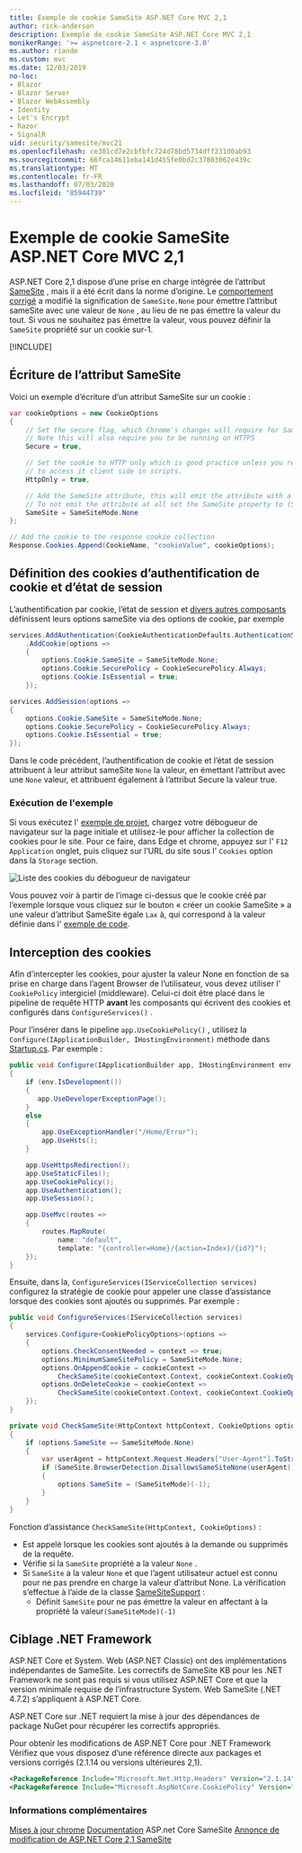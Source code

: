 ```yaml
---
title: Exemple de cookie SameSite ASP.NET Core MVC 2,1
author: rick-anderson
description: Exemple de cookie SameSite ASP.NET Core MVC 2,1
monikerRange: '>= aspnetcore-2.1 < aspnetcore-3.0'
ms.author: riande
ms.custom: mvc
ms.date: 12/03/2019
no-loc:
- Blazor
- Blazor Server
- Blazor WebAssembly
- Identity
- Let's Encrypt
- Razor
- SignalR
uid: security/samesite/mvc21
ms.openlocfilehash: ce301cd7e2cbfbfc724d78bd5734dff231d0ab93
ms.sourcegitcommit: 66fca14611eba141d455fe0bd2c37803062e439c
ms.translationtype: MT
ms.contentlocale: fr-FR
ms.lasthandoff: 07/03/2020
ms.locfileid: "85944739"
---
```

# <a name="aspnet-core-21-mvc-samesite-cookie-sample"></a>Exemple de cookie SameSite ASP.NET Core MVC 2,1

ASP.NET Core 2,1 dispose d’une prise en charge intégrée de l’attribut [SameSite](https://www.owasp.org/index.php/SameSite) , mais il a été écrit dans la norme d’origine. Le [comportement corrigé](https://github.com/dotnet/aspnetcore/issues/8212) a modifié la signification de `SameSite.None` pour émettre l’attribut sameSite avec une valeur de `None` , au lieu de ne pas émettre la valeur du tout. Si vous ne souhaitez pas émettre la valeur, vous pouvez définir la `SameSite` propriété sur un cookie sur-1.

[!INCLUDE[](~/includes/SameSiteIdentity.md)]

## <a name="writing-the-samesite-attribute"></a><a name="sampleCode"></a>Écriture de l’attribut SameSite

Voici un exemple d’écriture d’un attribut SameSite sur un cookie :

```c#
var cookieOptions = new CookieOptions
{
    // Set the secure flag, which Chrome's changes will require for SameSite none.
    // Note this will also require you to be running on HTTPS
    Secure = true,

    // Set the cookie to HTTP only which is good practice unless you really do need
    // to access it client side in scripts.
    HttpOnly = true,

    // Add the SameSite attribute, this will emit the attribute with a value of none.
    // To not emit the attribute at all set the SameSite property to (SameSiteMode)(-1).
    SameSite = SameSiteMode.None
};

// Add the cookie to the response cookie collection
Response.Cookies.Append(CookieName, "cookieValue", cookieOptions);
```

## <a name="setting-cookie-authentication-and-session-state-cookies"></a>Définition des cookies d’authentification de cookie et d’état de session

L’authentification par cookie, l’état de session et [divers autres composants](https://docs.microsoft.com/aspnet/core/security/samesite?view=aspnetcore-2.1) définissent leurs options sameSite via des options de cookie, par exemple

```c#
services.AddAuthentication(CookieAuthenticationDefaults.AuthenticationScheme)
    .AddCookie(options =>
    {
        options.Cookie.SameSite = SameSiteMode.None;
        options.Cookie.SecurePolicy = CookieSecurePolicy.Always;
        options.Cookie.IsEssential = true;
    });

services.AddSession(options =>
{
    options.Cookie.SameSite = SameSiteMode.None;
    options.Cookie.SecurePolicy = CookieSecurePolicy.Always;
    options.Cookie.IsEssential = true;
});
```

Dans le code précédent, l’authentification de cookie et l’état de session attribuent à leur attribut sameSite `None` la valeur, en émettant l’attribut avec une `None` valeur, et attribuent également à l’attribut Secure la valeur true.

### <a name="run-the-sample"></a>Exécution de l'exemple

Si vous exécutez l' [exemple de projet](https://github.com/blowdart/AspNetSameSiteSamples/tree/master/AspNetCore21MVC), chargez votre débogueur de navigateur sur la page initiale et utilisez-le pour afficher la collection de cookies pour le site. Pour ce faire, dans Edge et chrome, appuyez sur l' `F12` `Application` onglet, puis cliquez sur l’URL du site sous l' `Cookies` option dans la `Storage` section.

![Liste des cookies du débogueur de navigateur](BrowserDebugger.png)

Vous pouvez voir à partir de l’image ci-dessus que le cookie créé par l’exemple lorsque vous cliquez sur le bouton « créer un cookie SameSite » a une valeur d’attribut SameSite égale `Lax` à, qui correspond à la valeur définie dans l' [exemple de code](#sampleCode).

## <a name="intercepting-cookies"></a><a name="interception"></a>Interception des cookies

Afin d’intercepter les cookies, pour ajuster la valeur None en fonction de sa prise en charge dans l’agent Browser de l’utilisateur, vous devez utiliser l' `CookiePolicy` intergiciel (middleware). Celui-ci doit être placé dans le pipeline de requête HTTP **avant** les composants qui écrivent des cookies et configurés dans `ConfigureServices()` .

Pour l’insérer dans le pipeline `app.UseCookiePolicy()` , utilisez la `Configure(IApplicationBuilder, IHostingEnvironment)` méthode dans [Startup.cs](https://github.com/blowdart/AspNetSameSiteSamples/blob/master/AspNetCore21MVC/Startup.cs). Par exemple :

```c#
public void Configure(IApplicationBuilder app, IHostingEnvironment env)
{
    if (env.IsDevelopment())
    {
       app.UseDeveloperExceptionPage();
    }
    else
    {
        app.UseExceptionHandler("/Home/Error");
        app.UseHsts();
    }

    app.UseHttpsRedirection();
    app.UseStaticFiles();
    app.UseCookiePolicy();
    app.UseAuthentication();
    app.UseSession();

    app.UseMvc(routes =>
    {
        routes.MapRoute(
            name: "default",
            template: "{controller=Home}/{action=Index}/{id?}");
    });
}
```

Ensuite, dans la, `ConfigureServices(IServiceCollection services)` configurez la stratégie de cookie pour appeler une classe d’assistance lorsque des cookies sont ajoutés ou supprimés. Par exemple :

```c#
public void ConfigureServices(IServiceCollection services)
{
    services.Configure<CookiePolicyOptions>(options =>
    {
        options.CheckConsentNeeded = context => true;
        options.MinimumSameSitePolicy = SameSiteMode.None;
        options.OnAppendCookie = cookieContext =>
            CheckSameSite(cookieContext.Context, cookieContext.CookieOptions);
        options.OnDeleteCookie = cookieContext =>
            CheckSameSite(cookieContext.Context, cookieContext.CookieOptions);
    });
}

private void CheckSameSite(HttpContext httpContext, CookieOptions options)
{
    if (options.SameSite == SameSiteMode.None)
    {
        var userAgent = httpContext.Request.Headers["User-Agent"].ToString();
        if (SameSite.BrowserDetection.DisallowsSameSiteNone(userAgent))
        {
            options.SameSite = (SameSiteMode)(-1);
        }
    }
}
```

Fonction d’assistance `CheckSameSite(HttpContext, CookieOptions)` :

* Est appelé lorsque les cookies sont ajoutés à la demande ou supprimés de la requête.
* Vérifie si la `SameSite` propriété a la valeur `None` .
* Si `SameSite` a la valeur `None` et que l’agent utilisateur actuel est connu pour ne pas prendre en charge la valeur d’attribut None. La vérification s’effectue à l’aide de la classe [SameSiteSupport](https://github.com/dotnet/AspNetCore.Docs/tree/master/aspnetcore/security/samesite/sample/snippets/SameSiteSupport.cs) :
  * Définit `SameSite` pour ne pas émettre la valeur en affectant à la propriété la valeur`(SameSiteMode)(-1)`

## <a name="targeting-net-framework"></a>Ciblage .NET Framework

ASP.NET Core et System. Web (ASP.NET Classic) ont des implémentations indépendantes de SameSite. Les correctifs de SameSite KB pour les .NET Framework ne sont pas requis si vous utilisez ASP.NET Core et que la version minimale requise de l’infrastructure System. Web SameSite (.NET 4.7.2) s’appliquent à ASP.NET Core.

ASP.NET Core sur .NET requiert la mise à jour des dépendances de package NuGet pour récupérer les correctifs appropriés.

Pour obtenir les modifications de ASP.NET Core pour .NET Framework Vérifiez que vous disposez d’une référence directe aux packages et versions corrigés (2.1.14 ou versions ultérieures 2,1).

```xml
<PackageReference Include="Microsoft.Net.Http.Headers" Version="2.1.14" />
<PackageReference Include="Microsoft.AspNetCore.CookiePolicy" Version="2.1.14" />
```

### <a name="more-information"></a>Informations complémentaires
 
[Mises à jour chrome](https://www.chromium.org/updates/same-site) 
 [Documentation](https://docs.microsoft.com/aspnet/core/security/samesite?view=aspnetcore-2.1) 
 ASP.net Core SameSite [Annonce de modification de ASP.NET Core 2,1 SameSite](https://github.com/dotnet/aspnetcore/issues/8212)